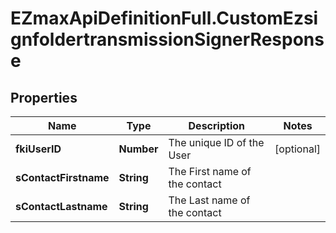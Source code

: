 # EZmaxApiDefinitionFull.CustomEzsignfoldertransmissionSignerResponse

## Properties

Name | Type | Description | Notes
------------ | ------------- | ------------- | -------------
**fkiUserID** | **Number** | The unique ID of the User | [optional] 
**sContactFirstname** | **String** | The First name of the contact | 
**sContactLastname** | **String** | The Last name of the contact | 


